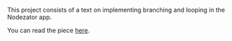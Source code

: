 This project consists of a text on implementing branching and looping in the Nodezator app.

You can read the piece [here](piece.md).
